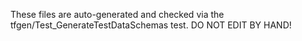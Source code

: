 These files are auto-generated and checked via the tfgen/Test_GenerateTestDataSchemas test.
DO NOT EDIT BY HAND!